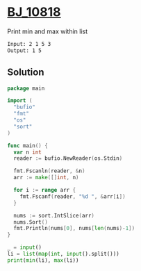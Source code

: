 # [BJ_10818](https://acmicpc.net/problem/10818)

Print min and max within list

```txt
Input: 2 1 5 3
Output: 1 5
```

## Solution

```go
package main

import (
  "bufio"
  "fmt"
  "os"
  "sort"
)

func main() {
  var n int
  reader := bufio.NewReader(os.Stdin)

  fmt.Fscanln(reader, &n)
  arr := make([]int, n)

  for i := range arr {
    fmt.Fscanf(reader, "%d ", &arr[i])
  }

  nums := sort.IntSlice(arr)
  nums.Sort()
  fmt.Println(nums[0], nums[len(nums)-1])
}
```

```py
_ = input()
li = list(map(int, input().split()))
print(min(li), max(li))
```

